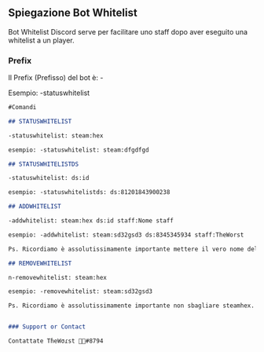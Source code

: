 ## Spiegazione Bot Whitelist

Bot Whitelist Discord serve per facilitare uno staff dopo aver eseguito una whitelist a un player.

### Prefix

Il Prefix (Prefisso) del bot è: -

Esempio: -statuswhitelist

```markdown
#Comandi

## STATUSWHITELIST

-statuswhitelist: steam:hex

esempio: -statuswhitelist: steam:dfgdfgd

## STATUSWHITELISTDS

-statuswhitelist: ds:id

esempio: -statuswhitelistds: ds:81201843900238

## ADDWHITELIST

-addwhitelist: steam:hex ds:id staff:Nome staff

esempio: -addwhitelist: steam:sd32gsd3 ds:8345345934 staff:TheWorst

Ps. Ricordiamo è assolutissimamente importante mettere il vero nome dello staff.

## REMOVEWHITELIST

n-removewhitelist: steam:hex

esempio: -removewhitelist: steam:sd32gsd3 

Ps. Ricordiamo è assolutissimamente importante non sbagliare steamhex.


### Support or Contact

Contattate TɦeWσɾst 🤹🏻#8794
